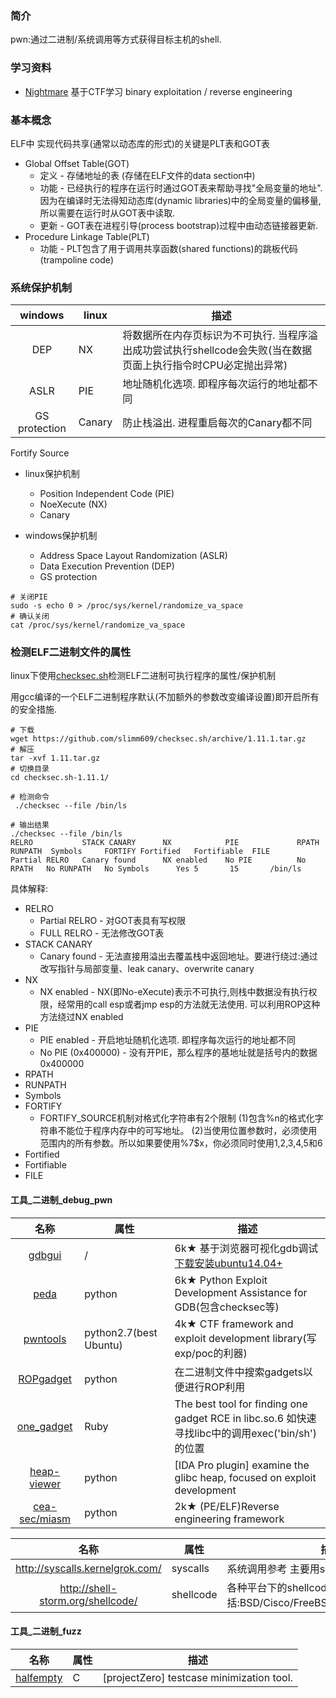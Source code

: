 
### 简介

pwn:通过二进制/系统调用等方式获得目标主机的shell.

### 学习资料

* [Nightmare](https://guyinatuxedo.github.io/index.html) 基于CTF学习 binary exploitation / reverse engineering

### 基本概念


ELF中 实现代码共享(通常以动态库的形式)的关键是PLT表和GOT表
* Global Offset Table(GOT)
  * 定义 - 存储地址的表 (存储在ELF文件的data section中)
  * 功能 - 已经执行的程序在运行时通过GOT表来帮助寻找"全局变量的地址". 因为在编译时无法得知动态库(dynamic libraries)中的全局变量的偏移量,所以需要在运行时从GOT表中读取.
  * 更新 - GOT表在进程引导(process bootstrap)过程中由动态链接器更新.
* Procedure Linkage Table(PLT)
  * 功能 - PLT包含了用于调用共享函数(shared functions)的跳板代码(trampoline code)


### 系统保护机制

|windows|linux|描述|
|:-------------:|--|-----|
|DEP|NX|将数据所在内存页标识为不可执行. 当程序溢出成功尝试执行shellcode会失败(当在数据页面上执行指令时CPU必定抛出异常)|
|ASLR|PIE|地址随机化选项. 即程序每次运行的地址都不同|
|GS protection|Canary|防止栈溢出. 进程重启每次的Canary都不同|

Fortify Source
* linux保护机制
  * Position Independent Code (PIE)
  * NoeXecute (NX)
  * Canary

* windows保护机制
  * Address Space Layout Randomization (ASLR)
  * Data Execution Prevention (DEP)
  * GS protection


```
# 关闭PIE
sudo -s echo 0 > /proc/sys/kernel/randomize_va_space
# 确认关闭
cat /proc/sys/kernel/randomize_va_space
```


### 检测ELF二进制文件的属性

linux下使用[checksec.sh](https://github.com/slimm609/checksec.sh)检测ELF二进制可执行程序的属性/保护机制

用gcc编译的一个ELF二进制程序默认(不加额外的参数改变编译设置)即开启所有的安全措施.


```
# 下载
wget https://github.com/slimm609/checksec.sh/archive/1.11.1.tar.gz
# 解压
tar -xvf 1.11.tar.gz
# 切换目录
cd checksec.sh-1.11.1/

# 检测命令
 ./checksec --file /bin/ls

# 输出结果
./checksec --file /bin/ls
RELRO           STACK CANARY      NX            PIE             RPATH      RUNPATH	Symbols		FORTIFY	Fortified	Fortifiable  FILE
Partial RELRO   Canary found      NX enabled    No PIE          No RPATH   No RUNPATH   No Symbols      Yes	5		15	     /bin/ls
```


具体解释:

* RELRO
  * Partial RELRO - 对GOT表具有写权限
  * FULL RELRO - 无法修改GOT表
* STACK CANARY
  * Canary found - 无法直接用溢出去覆盖栈中返回地址。要进行绕过:通过改写指针与局部变量、leak canary、overwrite canary
* NX
  * NX enabled - NX(即No-eXecute)表示不可执行,则栈中数据没有执行权限，经常用的call esp或者jmp esp的方法就无法使用. 可以利用ROP这种方法绕过NX enabled
* PIE
  * PIE enabled - 开启地址随机化选项. 即程序每次运行的地址都不同
  * No PIE (0x400000) - 没有开PIE，那么程序的基地址就是括号内的数据0x400000
* RPATH
* RUNPATH
* Symbols
* FORTIFY
  * FORTIFY_SOURCE机制对格式化字符串有2个限制
(1)包含%n的格式化字符串不能位于程序内存中的可写地址。
(2)当使用位置参数时，必须使用范围内的所有参数。所以如果要使用%7$x，你必须同时使用1,2,3,4,5和6
* Fortified
* Fortifiable
* FILE


#### 工具_二进制_debug_pwn

|名称|属性|描述|
|:-------------:|--|-----|
|[gdbgui](https://github.com/cs01/gdbgui)|/|6k★ 基于浏览器可视化gdb调试 [下载安装ubuntu14.04+](https://gdbgui.com/downloads.html)|
|[peda](https://github.com/longld/peda)|python|6k★ Python Exploit Development Assistance for GDB(包含checksec等)|
|[pwntools](https://github.com/Gallopsled/pwntools)|python2.7(best Ubuntu)|4k★ CTF framework and exploit development library(写exp/poc的利器)|
|[ROPgadget](https://github.com/JonathanSalwan/ROPgadget)|python|在二进制文件中搜索gadgets以便进行ROP利用|
|[one_gadget](https://github.com/david942j/one_gadget)|Ruby|The best tool for finding one gadget RCE in libc.so.6  如快速寻找libc中的调用exec('bin/sh')的位置|
|[heap-viewer](https://github.com/danigargu/heap-viewer)|python| [IDA Pro plugin] examine the glibc heap, focused on exploit development|
|[cea-sec/miasm](https://github.com/cea-sec/miasm)|python|2k★ (PE/ELF)Reverse engineering framework|

|名称|属性|描述|
|:-------------:|--|-----|
|http://syscalls.kernelgrok.com/|syscalls|系统调用参考 主要用sys_execve|
|http://shell-storm.org/shellcode/|shellcode|各种平台下的shellcode包括:BSD/Cisco/FreeBSD/Linux/OSX/Windows|


#### 工具_二进制_fuzz

|名称|属性|描述|
|:-------------:|--|-----|
|[halfempty](https://github.com/googleprojectzero/halfempty)|C|[projectZero] testcase minimization tool.|
